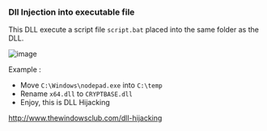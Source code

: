 ### Dll Injection into executable file

This DLL execute a script file `script.bat` placed into the same folder as the DLL.

![image](https://i.gyazo.com/c9d73680b6e33bb5104bcf03407bc4e5.png)

Example :

- Move `C:\Windows\nodepad.exe` into `C:\temp`
- Rename `x64.dll` to `CRYPTBASE.dll`
- Enjoy, this is DLL Hijacking 

http://www.thewindowsclub.com/dll-hijacking
